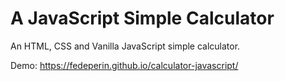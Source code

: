 # A JavaScript Simple Calculator
An HTML, CSS and Vanilla JavaScript simple calculator. <br>

Demo: https://fedeperin.github.io/calculator-javascript/
